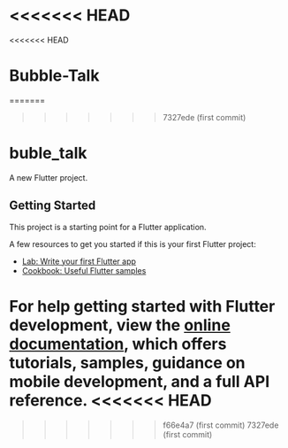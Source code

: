 <<<<<<< HEAD
=======
<<<<<<< HEAD
# Bubble-Talk
=======
>>>>>>> 7327ede (first commit)
# buble_talk

A new Flutter project.

## Getting Started

This project is a starting point for a Flutter application.

A few resources to get you started if this is your first Flutter project:

- [Lab: Write your first Flutter app](https://docs.flutter.dev/get-started/codelab)
- [Cookbook: Useful Flutter samples](https://docs.flutter.dev/cookbook)

For help getting started with Flutter development, view the
[online documentation](https://docs.flutter.dev/), which offers tutorials,
samples, guidance on mobile development, and a full API reference.
<<<<<<< HEAD
=======
>>>>>>> f66e4a7 (first commit)
>>>>>>> 7327ede (first commit)
